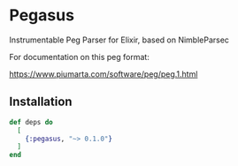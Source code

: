 # Pegasus

Instrumentable Peg Parser for Elixir, based on NimbleParsec

For documentation on this peg format:

https://www.piumarta.com/software/peg/peg.1.html

## Installation

```elixir
def deps do
  [
    {:pegasus, "~> 0.1.0"}
  ]
end
```


